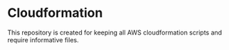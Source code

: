 # Cloudformation
This repository is created for keeping all AWS cloudformation scripts and require informative files.
